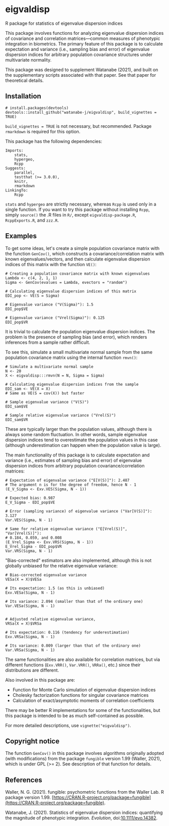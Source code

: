 # eigvaldisp
R package for statistics of eigenvalue dispersion indices

This package involves functions for analyzing eigenvalue dispersion
indices of covariance and correlation matrices&mdash;common measures
of phenotypic integration in biometrics.
The primary feature of this package is to calculate expectation and
variance (i.e., sampling bias and error) of eigenvalue dispersion indices
for arbitrary population covariance structures
under multivariate normality.

This package was designed to supplement Watanabe (2021),
and built on the supplementary scripts associated with that paper.
See that paper for theoretical details.


## Installation
```
# install.packages(devtools)
devtools::install_github("watanabe-j/eigvaldisp", build_vignettes = TRUE)
```
`build_vignettes = TRUE` is not necessary, but recommended.
Package `rmarkdown` is required for this option.

This package has the following dependencies:
```
Imports:
    stats,
    hypergeo,
    Rcpp
Suggests:
    parallel,
    testthat (>= 3.0.0),
    knitr,
    rmarkdown
LinkingTo:
    Rcpp
```

`stats` and `hypergeo` are strictly necessary, whereas
`Rcpp` is used only in a single function.
If you want to try this package without installing `Rcpp`,
simply `source()` the .R files in `R/`, except `eigvaldisp-package.R`,
`RcppExports.R`, and `zzz.R`.


## Examples

To get some ideas, let's create a simple population covariance matrix
with the function `GenCov()`, which constructs a covariance/correlation
matrix with known eigenvalues/vectors, and then calculate
eigenvalue dispersion indices of this matrix with the function `VE()`:
```
# Creating a population covariance matrix with known eigenvalues
Lambda <- c(4, 2, 1, 1)
Sigma <- GenCov(evalues = Lambda, evectors = "random")

# Calculating eigenvalue dispersion indices of this matrix
EDI_pop <- VE(S = Sigma)

# Eigenvalue variance ("V(Sigma)"): 1.5
EDI_pop$VE

# Eigenvalue variance ("Vrel(Sigma)"): 0.125
EDI_pop$VR
```

It is trivial to calculate the population eigenvalue dispersion indices.
The problem is the presence of sampling bias (and error),
which renders inferences from a sample rather difficult.

To see this, simulate a small multivariate normal sample from
the same population covariance matrix using
the internal function `rmvn()`:
```
# Simulate a multivariate normal sample
N <- 20
X <- eigvaldisp:::rmvn(N = N, Sigma = Sigma)

# Calculating eigenvalue dispersion indices from the sample
EDI_sam <- VE(X = X)
# Same as VE(S = cov(X)) but faster

# Sample eigenvalue variance ("V(S)")
EDI_sam$VE

# Sample relative eigenvalue variance ("Vrel(S)")
EDI_sam$VR
```

These are typically larger than the population values,
although there is always some random fluctuation. In other words,
sample eigenvalue dispersion indices tend to overestimate
the population values in this case
(although underestimation can happen when the population value is large).

The main functionality of this package is to calculate
expectation and variance (i.e., estimates of sampling bias and error)
of eigenvalue dispersion indices from arbitrary
population covariance/correlation matrices:
```
# Expectation of eigenvalue variance ("E[V(S)]"): 2.487
# The argument n is for the degree of freedom, hence N - 1
(E_V_Sigma <- Exv.VES(Sigma, N - 1))

# Expected bias: 0.987
E_V_Sigma - EDI_pop$VE

# Error (sampling variance) of eigenvalue variance ("Var[V(S)]"): 3.127
Var.VES(Sigma, N - 1)

# Same for relative eigenvalue variance ("E[Vrel(S)]", "Var[Vrel(S)]"):
# 0.184, 0.059, and 0.008
(E_Vrel_Sigma <- Exv.VRS(Sigma, N - 1))
E_Vrel_Sigma - EDI_pop$VR
Var.VRS(Sigma, N - 1)
```

"Bias-corrected" estimators are also implemented, although this is
not globally unbiased for the relative eigenvalue variance:
```
# Bias-corrected eigenvalue variance
VESa(X = X)$VESa

# Its expectation: 1.5 (as this is unbiased)
Exv.VESa(Sigma, N - 1)

# Its variance: 2.094 (smaller than that of the ordinary one)
Var.VESa(Sigma, N - 1)


# Adjusted relative eigenvalue variance,
VRSa(X = X)$VRSa

# Its expectation: 0.116 (tendency for underestimation)
Exv.VRSa(Sigma, N - 1)

# Its variance: 0.009 (larger than that of the ordinary one)
Var.VRSa(Sigma, N - 1)
```

The same functionalities are also available for correlation matrices,
but via different functions (`Exv.VRR()`, `Var.VRR()`, `VRRa()`, etc.)
since their distributions are different.

Also involved in this package are:
- Function for Monte Carlo simulation of eigenvalue dispersion indices
- Cholesky factorization functions for singular covariance matrices
- Calculation of exact/asymptotic moments of correlation coefficients

There may be better R implementations for some of the functionalities,
but this package is intended to be as much self-contained as possible.

For more detailed descriptions, use `vignette("eigvaldisp")`.


## Copyright notice
The function `GenCov()` in this package involves algorithms originally
adopted (with modifications) from the package `fungible` version 1.99
(Waller, 2021), which is under GPL (>= 2). See description of that function for details.


## References
Waller, N. G. (2021). fungible: psychometric functions from
the Waller Lab. R package version 1.99.
[https://CRAN.R-project.org/package=fungible](https://CRAN.R-project.org/package=fungible).

Watanabe, J. (2021). Statistics of eigenvalue dispersion indices: quantifying the magnitude of phenotypic integration. *Evolution*, doi:[10.1111/evo.14382](https://doi.org/10.1111/evo.14382).
